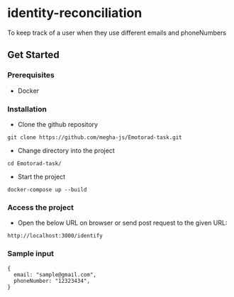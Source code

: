 # identity-reconciliation
To keep track of a user when they use different emails and phoneNumbers

## Get Started

### Prerequisites
- Docker

### Installation
- Clone the github repository
```
git clone https://github.com/megha-js/Emotorad-task.git
```
- Change directory into the project
```
cd Emotorad-task/
```
- Start the project
```
docker-compose up --build
```

### Access the project
- Open the below URL on browser or send post request to the given URL:
```
http://localhost:3000/identify
```
### Sample input
```
{
  email: "sample@gmail.com",
  phoneNumber: "12323434",
}
